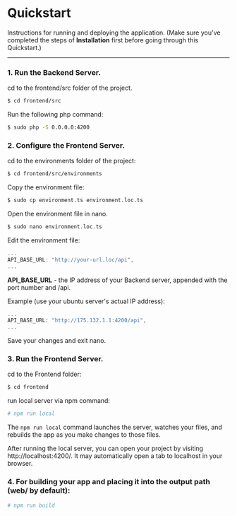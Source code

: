 # Quickstart

Instructions for running and deploying the application. (Make sure you've completed the steps of **Installation** first before going through this Quickstart.)

---

### 1. Run the Backend Server.

cd to the frontend/src folder of the project.
```bash
$ cd frontend/src
```
Run the following php command:
```bash
$ sudo php -S 0.0.0.0:4200
```

### 2. Configure the Frontend Server.

cd to the environments folder of the project:
```bash
$ cd frontend/src/environments
```
Copy the environment file:
```bash
$ sudo cp environment.ts environment.loc.ts
```
Open the environment file in nano.
```bash
$ sudo nano environment.loc.ts
```
Edit the environment file:
```js
...
API_BASE_URL: "http://your-url.loc/api",
...
```
**API_BASE_URL** - the IP address of your Backend server, appended with the port number and /api.

Example (use your ubuntu server's actual IP address):
```js
...
API_BASE_URL: "http://175.132.1.1:4200/api",
...
```
Save your changes and exit nano.

### 3. Run the Frontend Server.

cd to the Frontend folder:
```bash
$ cd frontend
```
run local server via npm command:
```bash
# npm run local
```
The `npm run local` command launches the server, watches your files, and rebuilds the app as you make changes to those files.

After running the local server, you can open your project by visiting http://localhost:4200/. It may automatically open a tab to localhost in your browser.

### 4. For building your app and placing it into the output path (web/ by default):
```bash
# npm run build
```
